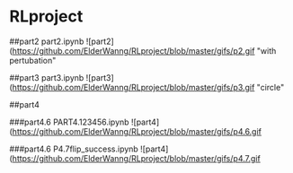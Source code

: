 # RLproject

##part2
part2.ipynb
![part2](https://github.com/ElderWanng/RLproject/blob/master/gifs/p2.gif "with pertubation"

##part3
part3.ipynb
![part3](https://github.com/ElderWanng/RLproject/blob/master/gifs/p3.gif "circle"

##part4

###part4.6
PART4.123456.ipynb
![part4](https://github.com/ElderWanng/RLproject/blob/master/gifs/p4.6.gif 

###part4.6
P4.7flip_success.ipynb
![part4](https://github.com/ElderWanng/RLproject/blob/master/gifs/p4.7.gif 
